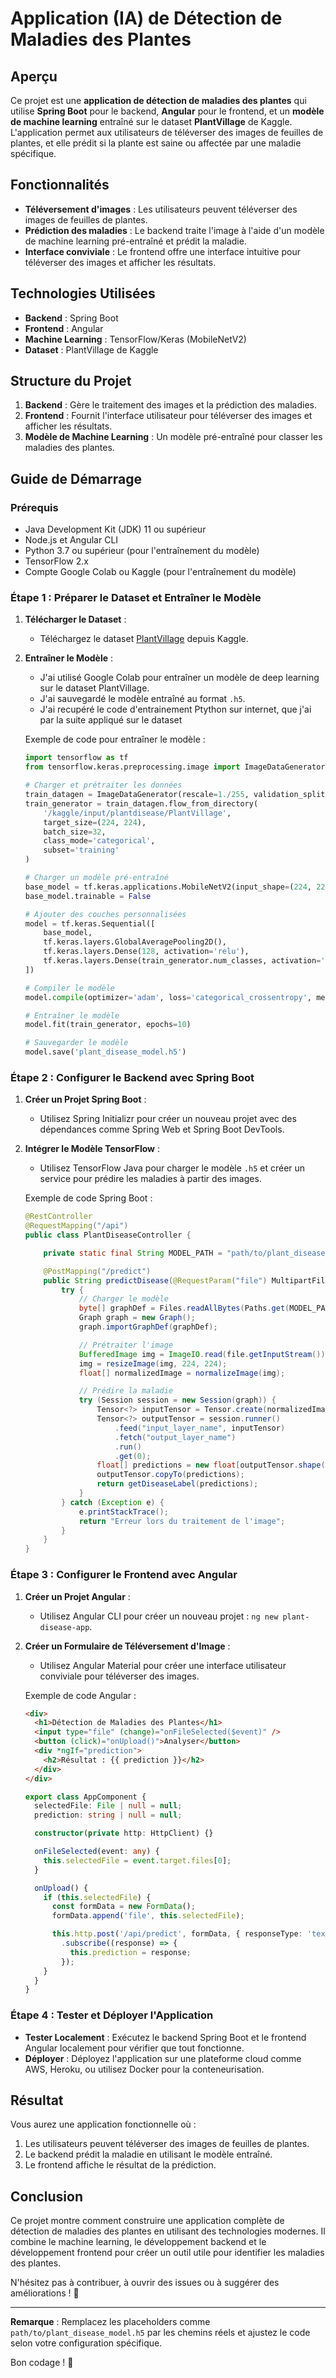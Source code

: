# Application (IA) de Détection de Maladies des Plantes

## Aperçu
Ce projet est une **application de détection de maladies des plantes** qui utilise **Spring Boot** pour le backend, **Angular** pour le frontend, et un **modèle de machine learning** entraîné sur le dataset **PlantVillage** de Kaggle. L'application permet aux utilisateurs de téléverser des images de feuilles de plantes, et elle prédit si la plante est saine ou affectée par une maladie spécifique.

## Fonctionnalités
- **Téléversement d'images** : Les utilisateurs peuvent téléverser des images de feuilles de plantes.
- **Prédiction des maladies** : Le backend traite l'image à l'aide d'un modèle de machine learning pré-entraîné et prédit la maladie.
- **Interface conviviale** : Le frontend offre une interface intuitive pour téléverser des images et afficher les résultats.

## Technologies Utilisées
- **Backend** : Spring Boot
- **Frontend** : Angular
- **Machine Learning** : TensorFlow/Keras (MobileNetV2)
- **Dataset** : PlantVillage de Kaggle

## Structure du Projet
1. **Backend** : Gère le traitement des images et la prédiction des maladies.
2. **Frontend** : Fournit l'interface utilisateur pour téléverser des images et afficher les résultats.
3. **Modèle de Machine Learning** : Un modèle pré-entraîné pour classer les maladies des plantes.

## Guide de Démarrage

### Prérequis
- Java Development Kit (JDK) 11 ou supérieur
- Node.js et Angular CLI
- Python 3.7 ou supérieur (pour l'entraînement du modèle)
- TensorFlow 2.x
- Compte Google Colab ou Kaggle (pour l'entraînement du modèle)

### Étape 1 : Préparer le Dataset et Entraîner le Modèle
1. **Télécharger le Dataset** :
   - Téléchargez le dataset [PlantVillage](https://www.kaggle.com/datasets/emmarex/plantdisease) depuis Kaggle.

2. **Entraîner le Modèle** :
   - J'ai utilisé Google Colab pour entraîner un modèle de deep learning sur le dataset PlantVillage.
   - J'ai sauvegardé le modèle entraîné au format `.h5`.
   - J'ai recupéré le code d'entrainement Ptython sur internet, que j'ai par la suite appliqué sur le dataset

   Exemple de code pour entraîner le modèle :
   ```python
   import tensorflow as tf
   from tensorflow.keras.preprocessing.image import ImageDataGenerator

   # Charger et prétraiter les données
   train_datagen = ImageDataGenerator(rescale=1./255, validation_split=0.2)
   train_generator = train_datagen.flow_from_directory(
       '/kaggle/input/plantdisease/PlantVillage',
       target_size=(224, 224),
       batch_size=32,
       class_mode='categorical',
       subset='training'
   )

   # Charger un modèle pré-entraîné
   base_model = tf.keras.applications.MobileNetV2(input_shape=(224, 224, 3), include_top=False, weights='imagenet')
   base_model.trainable = False

   # Ajouter des couches personnalisées
   model = tf.keras.Sequential([
       base_model,
       tf.keras.layers.GlobalAveragePooling2D(),
       tf.keras.layers.Dense(128, activation='relu'),
       tf.keras.layers.Dense(train_generator.num_classes, activation='softmax')
   ])

   # Compiler le modèle
   model.compile(optimizer='adam', loss='categorical_crossentropy', metrics=['accuracy'])

   # Entraîner le modèle
   model.fit(train_generator, epochs=10)

   # Sauvegarder le modèle
   model.save('plant_disease_model.h5')
   ```

### Étape 2 : Configurer le Backend avec Spring Boot
1. **Créer un Projet Spring Boot** :
   - Utilisez Spring Initializr pour créer un nouveau projet avec des dépendances comme Spring Web et Spring Boot DevTools.

2. **Intégrer le Modèle TensorFlow** :
   - Utilisez TensorFlow Java pour charger le modèle `.h5` et créer un service pour prédire les maladies à partir des images.

   Exemple de code Spring Boot :
   ```java
   @RestController
   @RequestMapping("/api")
   public class PlantDiseaseController {

       private static final String MODEL_PATH = "path/to/plant_disease_model.h5";

       @PostMapping("/predict")
       public String predictDisease(@RequestParam("file") MultipartFile file) {
           try {
               // Charger le modèle
               byte[] graphDef = Files.readAllBytes(Paths.get(MODEL_PATH));
               Graph graph = new Graph();
               graph.importGraphDef(graphDef);

               // Prétraiter l'image
               BufferedImage img = ImageIO.read(file.getInputStream());
               img = resizeImage(img, 224, 224);
               float[] normalizedImage = normalizeImage(img);

               // Prédire la maladie
               try (Session session = new Session(graph)) {
                   Tensor<?> inputTensor = Tensor.create(normalizedImage);
                   Tensor<?> outputTensor = session.runner()
                       .feed("input_layer_name", inputTensor)
                       .fetch("output_layer_name")
                       .run()
                       .get(0);
                   float[] predictions = new float[outputTensor.shape()[1]];
                   outputTensor.copyTo(predictions);
                   return getDiseaseLabel(predictions);
               }
           } catch (Exception e) {
               e.printStackTrace();
               return "Erreur lors du traitement de l'image";
           }
       }
   }
   ```

### Étape 3 : Configurer le Frontend avec Angular
1. **Créer un Projet Angular** :
   - Utilisez Angular CLI pour créer un nouveau projet : `ng new plant-disease-app`.

2. **Créer un Formulaire de Téléversement d'Image** :
   - Utilisez Angular Material pour créer une interface utilisateur conviviale pour téléverser des images.

   Exemple de code Angular :
   ```html
   <div>
     <h1>Détection de Maladies des Plantes</h1>
     <input type="file" (change)="onFileSelected($event)" />
     <button (click)="onUpload()">Analyser</button>
     <div *ngIf="prediction">
       <h2>Résultat : {{ prediction }}</h2>
     </div>
   </div>
   ```

   ```typescript
   export class AppComponent {
     selectedFile: File | null = null;
     prediction: string | null = null;

     constructor(private http: HttpClient) {}

     onFileSelected(event: any) {
       this.selectedFile = event.target.files[0];
     }

     onUpload() {
       if (this.selectedFile) {
         const formData = new FormData();
         formData.append('file', this.selectedFile);

         this.http.post('/api/predict', formData, { responseType: 'text' })
           .subscribe((response) => {
             this.prediction = response;
           });
       }
     }
   }
   ```

### Étape 4 : Tester et Déployer l'Application
- **Tester Localement** : Exécutez le backend Spring Boot et le frontend Angular localement pour vérifier que tout fonctionne.
- **Déployer** : Déployez l'application sur une plateforme cloud comme AWS, Heroku, ou utilisez Docker pour la conteneurisation.

## Résultat
Vous aurez une application fonctionnelle où :
1. Les utilisateurs peuvent téléverser des images de feuilles de plantes.
2. Le backend prédit la maladie en utilisant le modèle entraîné.
3. Le frontend affiche le résultat de la prédiction.

## Conclusion
Ce projet montre comment construire une application complète de détection de maladies des plantes en utilisant des technologies modernes. Il combine le machine learning, le développement backend et le développement frontend pour créer un outil utile pour identifier les maladies des plantes.

N'hésitez pas à contribuer, à ouvrir des issues ou à suggérer des améliorations ! 🌿

---

**Remarque** : Remplacez les placeholders comme `path/to/plant_disease_model.h5` par les chemins réels et ajustez le code selon votre configuration spécifique.

Bon codage ! 🚀
